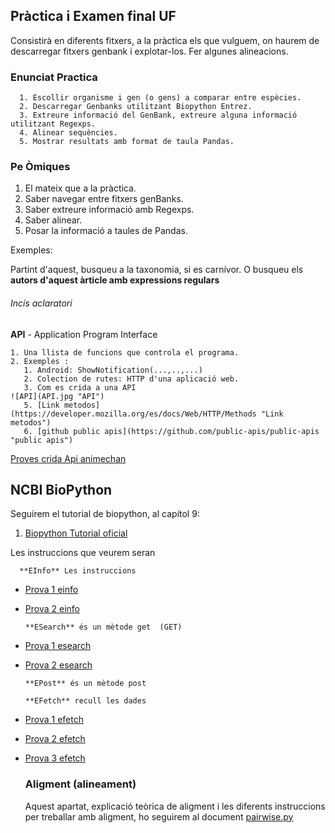 ## Pràctica i Examen final UF

Consistirà en diferents fitxers, a la pràctica els que vulguem, on haurem de descarregar fitxers genbank i explotar-los. Fer algunes alineacions.


### Enunciat Practica

      1. Escollir organisme i gen (o gens) a comparar entre espècies.
      2. Descarregar Genbanks utilitzant Biopython Entrez.
      3. Extreure informació del GenBank, extreure alguna informació utilitzant Regexps.
      4. Alinear sequències.
      5. Mostrar resultats amb format de taula Pandas.

### Pe Òmiques

1. El mateix que a la pràctica.
2. Saber navegar entre fitxers genBanks.
3. Saber extreure informació amb Regexps.
4. Saber alinear.
5. Posar la informació a  taules de Pandas.


Exemples:

Partint d'aquest, busqueu a la taxonomia, si es carnívor.
O busqueu els **autors d'aquest àrticle amb expressions regulars**


###### Incís aclaratori

**API** - Application Program Interface

    1. Una llista de funcions que controla el programa.
    2. Exemples : 
       1. Android: ShowNotification(...,..,...)
       2. Colection de rutes: HTTP d'una aplicació web.
       3. Com es crida a una API 
    ![API](API.jpg "API")
       5. [Link metodos](https://developer.mozilla.org/es/docs/Web/HTTP/Methods "Link metodos")
       6. [github public apis](https://github.com/public-apis/public-apis "public apis")
   
   [Proves crida Api animechan](./3-apis/1-requests/animechan.py "crida animechan")


   ## NCBI BioPython

   Seguirem el tutorial de biopython, al capítol 9:

   1. [Biopython Tutorial oficial](http://biopython.org/DIST/docs/tutorial/Tutorial.html#sec143 "biopython")
   
   Les instruccions que veurem seran

      **EInfo** Les instruccions 
      
   
- [Prova 1 einfo](./3-apis/2-entrez/1-einfo/einfo-e1/einfo.py "einfo-e1")

- [Prova 2 einfo](./3-apis/2-entrez/1-einfo/einfo-e2/einfo.py "einfo-e1")
    
      **ESearch** és un mètode get  (GET)
   
- [Prova 1 esearch](./3-apis/2-entrez/2-esearch/esearch-e1/esearch.py "esearch-e1")
   
- [Prova 2 esearch](./3-apis/2-entrez/2-esearch/esearch-e2/esearch.py "esearch-e2")
   
      **EPost** és un mètode post
   
      **EFetch** recull les dades

- [Prova 1 efetch](./3-apis/2-entrez/3-efetch/efetch-e1/efetch.py "efetch-e1")

- [Prova 2 efetch](./3-apis/2-entrez/3-efetch/efetch-e2/efetch.py "efetch-e2")

- [Prova 3 efetch](./3-apis/2-entrez/3-efetch/efetch-e3/efetch.py "efetch-e3")

   ### Aligment (alineament)

    Aquest apartat, explicació teòrica de aligment i les diferents instruccions per treballar amb aligment, ho seguirem al document [pairwise.py](./4-alignments/pairwise.py "pairwise")


   




